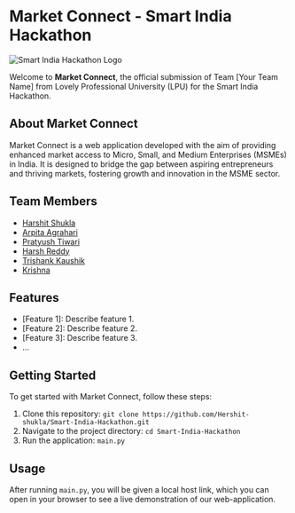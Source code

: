 # Market Connect - Smart India Hackathon

![Smart India Hackathon Logo](https://github.com/Hershit-shukla/Smart-India-Hackathon/blob/main/static/Assets/sihlogo.png)

Welcome to **Market Connect**, the official submission of Team [Your Team Name] from Lovely Professional University (LPU) for the Smart India Hackathon. 

## About Market Connect

Market Connect is a web application developed with the aim of providing enhanced market access to Micro, Small, and Medium Enterprises (MSMEs) in India. It is designed to bridge the gap between aspiring entrepreneurs and thriving markets, fostering growth and innovation in the MSME sector.

## Team Members

- [Harshit Shukla](link-to-profile)
- [Arpita Agrahari](link-to-profile)
- [Pratyush Tiwari](link-to-profile)
- [Harsh Reddy](link-to-profile)
- [Trishank Kaushik](link-to-profile)
- [Krishna](link-to-profile)

## Features

- [Feature 1]: Describe feature 1.
- [Feature 2]: Describe feature 2.
- [Feature 3]: Describe feature 3.
- ...

## Getting Started

To get started with Market Connect, follow these steps:

1. Clone this repository: `git clone https://github.com/Hershit-shukla/Smart-India-Hackathon.git`
2. Navigate to the project directory: `cd Smart-India-Hackathon`
3. Run the application: `main.py`

## Usage

After running `main.py`, you will be given a local host link, which you can open in your browser to see a live demonstration of our web-application.
